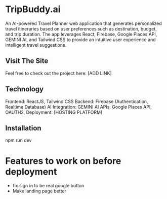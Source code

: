 # TripBuddy.ai

An AI-powered Travel Planner web application that generates personalized travel itineraries based on user preferences such as destination, budget, and trip duration. The app leverages React, Firebase, Google Places API, GEMINI AI, and Tailwind CSS to provide an intuitive user experience and intelligent travel suggestions.

## Visit The Site

Feel free to check out the project here: [ADD LINK]


## Technology
Frontend: ReactJS, Tailwind CSS
Backend: Firebase (Authentication, Realtime Database)
AI Integration: GEMINI AI
APIs: Google Places API, OAUTH2, 
Deployment: [HOSTING PLATFORM]

## Installation

npm run dev


# Features to work on before deployment
- fix sign in to be real google button
- Make landing page better